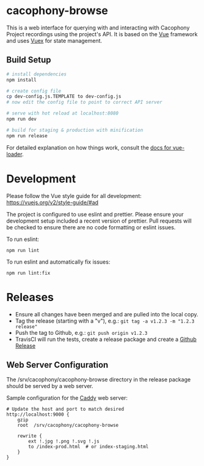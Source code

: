 # cacophony-browse

This is a web interface for querying with and interacting with Cacophony Project recordings using the project's API. It is based on the [Vue](https://vuejs.org) framework and uses [Vuex](https://vuex.vuejs.org) for state management.


## Build Setup

``` bash
# install dependencies
npm install

# create config file
cp dev-config.js.TEMPLATE to dev-config.js
# now edit the config file to point to correct API server

# serve with hot reload at localhost:8080
npm run dev

# build for staging & production with minification
npm run release
```

For detailed explanation on how things work, consult the [docs for
vue-loader](http://vuejs.github.io/vue-loader).

# Development

Please follow the Vue style guide for all development:
https://vuejs.org/v2/style-guide/#ad

The project is configured to use eslint and prettier. Please ensure
your development setup included a recent version of prettier. Pull
requests will be checked to ensure there are no code formatting or
eslint issues.

To run eslint:
```
npm run lint
```

To run eslint and automatically fix issues:
```
npm run lint:fix
```

# Releases

* Ensure all changes have been merged and are pulled into the local copy.
* Tag the release (starting with a "v"), e.g.: `git tag -a v1.2.3 -m "1.2.3 release"`
* Push the tag to Github, e.g.: `git push origin v1.2.3`
* TravisCI will run the tests, create a release package and create a
  [Github Release](https://github.com/TheCacophonyProject/cacophony-browse/releases)

## Web Server Configuration

The /srv/cacophony/cacophony-browse directory in the release package
should be served by a web server.

Sample configuration for the [Caddy](https://caddyserver.com/) web server:

```
# Update the host and port to match desired
http://localhost:9000 {
    gzip
    root  /srv/cacophony/cacophony-browse

    rewrite {
        ext !.jpg !.png !.svg !.js
        to /index-prod.html  # or index-staging.html
    }
}
```

